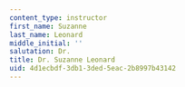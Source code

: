 ```yaml
---
content_type: instructor
first_name: Suzanne
last_name: Leonard
middle_initial: ''
salutation: Dr.
title: Dr. Suzanne Leonard
uid: 4d1ecbdf-3db1-3ded-5eac-2b8997b43142
---
```

